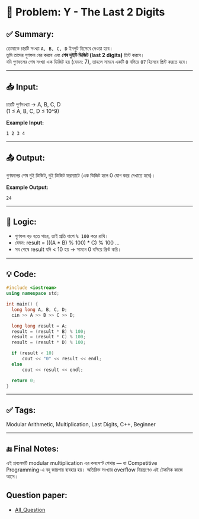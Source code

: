 # 🧩 Problem: Y - The Last 2 Digits

## ✅ Summary:
তোমাকে চারটি সংখ্যা `A, B, C, D` ইনপুট হিসেবে দেওয়া হবে।  
তুমি তাদের গুণফল বের করবে এবং **শেষ দুইটি ডিজিট (last 2 digits)** প্রিন্ট করবে।  
যদি গুণফলের শেষ সংখ্যা এক ডিজিট হয় (যেমন: 7), তাহলে সামনে একটি `0` বসিয়ে `07` হিসেবে প্রিন্ট করতে হবে।

---

## 📥 Input:
চারটি পূর্ণসংখ্যা → A, B, C, D  
(1 ≤ A, B, C, D ≤ 10^9)

**Example Input:**

```
1 2 3 4
```
---
## 📤 Output:
গুণফলের শেষ দুই ডিজিট, দুই ডিজিট ফরম্যাটে (এক ডিজিট হলে 0 যোগ করে দেখাতে হবে)।

**Example Output:**
```
24
```
---

## 🧠 Logic:
- গুণফল বড় হতে পারে, তাই প্রতি ধাপে `% 100` করে রাখি।
- যেমন: result = (((A * B) % 100) * C) % 100 ...
- সব শেষে result যদি < 10 হয় → সামনে 0 বসিয়ে প্রিন্ট করি।

---

## 💡 Code:
```cpp
#include <iostream>
using namespace std;

int main() {
  long long A, B, C, D;
  cin >> A >> B >> C >> D;

  long long result = A;
  result = (result * B) % 100;
  result = (result * C) % 100;
  result = (result * D) % 100;

  if (result < 10)
      cout << "0" << result << endl;
  else
      cout << result << endl;

  return 0;
}

```

---

## ✅ Tags:
Modular Arithmetic, Multiplication, Last Digits, C++, Beginner

---

## 🔚 Final Notes:
এই প্রবলেমটি modular multiplication এর কনসেপ্ট শেখায় — যা Competitive Programming-এ বহু জায়গায় ব্যবহার হয়।
অতিরিক্ত সংখ্যার overflow নিয়ন্ত্রণেও এই টেকনিক কাজে আসে।

## Question paper:
- [All_Question](../Question%20Paper/All_Question.pdf)
